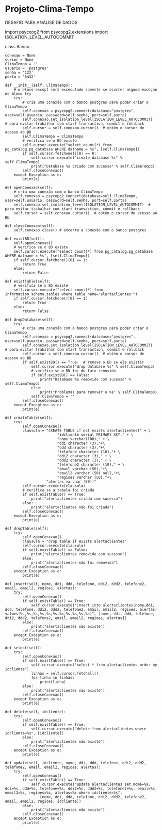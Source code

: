 # Projeto-Clima-Tempo
DESAFIO PARA ANÁLISE DE DADOS


import psycopg2
from psycopg2.extensions import ISOLATION_LEVEL_AUTOCOMMIT

class Banco:

    conexao = None
    cursor = None
    ClimaTempo = ''
    usuario = 'postgres'
    senha = '123'
    porta = '5432'

    def __init__(self, ClimaTempo):
        # o bloco except será excecutado somente se ocorrer alguma exceção no bloco try
        try:
            # cria uma conexão com o banco postgres para poder criar o ClimaTempo
            self.conexao = psycopg2.connect(database="postgres", user=self.usuario, password=self.senha, port=self.porta)
            self.conexao.set_isolation_level(ISOLATION_LEVEL_AUTOCOMMIT)  # para evitar trabalhar com start transaction, commit e rollback
            self.cursor = self.conexao.cursor()  # obtém o cursor de acesso ao BD
            self.ClimaTempo = ClimaTempo
            # verifica se o BD existe
            self.cursor.execute("select count(*) from pg_catalog.pg_database WHERE datname = %s", [self.ClimaTempo])
            if self.cursor.fetchone()[0] == 0:
                self.cursor.execute("create database %s" % self.ClimaTempo)
                print("Database %s criado com sucesso" % self.ClimaTempo)
            self.closeConexao()
        except Exception as e:
            print(e)

    def openConexao(self):
        # cria uma conexão com o banco ClimaTempo
        self.conexao = psycopg2.connect(database=self.ClimaTempo, user=self.usuario, password=self.senha, port=self.porta)
        self.conexao.set_isolation_level(ISOLATION_LEVEL_AUTOCOMMIT)  # para evitar trabalhar com start transaction, commit e rollback
        self.cursor = self.conexao.cursor()  # obtém o cursor de acesso ao BD

    def closeConexao(self):
        self.conexao.close() # encerra a conexão com o banco postgres

    def existBD(self):
        self.openConexao()
        # verifica se o BD existe
        self.cursor.execute("select count(*) from pg_catalog.pg_database WHERE datname = %s", [self.ClimaTempo])
        if self.cursor.fetchone()[0] == 1:
            return True
        else:
            return False

    def existTable(self):
        # verifica se o BD existe
        self.cursor.execute("select count(*) from information_schema.tables where table_name='alertaclientes'")
        if self.cursor.fetchone()[0] == 1:
            return True
        else:
            return False

    def dropDatabase(self):
        try:
            # cria uma conexão com o banco postgres para poder criar o ClimaTempo
            self.conexao = psycopg2.connect(database="postgres", user=self.usuario, password=self.senha, port=self.porta)
            self.conexao.set_isolation_level(ISOLATION_LEVEL_AUTOCOMMIT)  # para evitar trabalhar com start transaction, commit e rollback
            self.cursor = self.conexao.cursor()  # obtém o cursor de acesso ao BD
            if self.existBD() == True:  # remove o BD se ele existir
                self.cursor.execute("drop database %s" % self.ClimaTempo)
                # verifica se o BD foi de fato removido
                if self.existBD() == False:
                    print("Database %s removido com sucesso" % self.ClimaTempo)
                else:
                    print("Problemas para remover o %s" % self.ClimaTempo)
                self.ClimaTempo = ''
            self.closeConexao()
        except Exception as e:
            print(e)

    def createTable(self):
        try:
            self.openConexao()
            clausula = "CREATE TABLE if not exists alertaclientes(" + \
                            "idcliente serial PRIMARY KEY," + \
                            "nome varchar(100)," + \
                            "ddi character (3),"+\
                            "ddd character (3),"+\
                            "telefone character (10),"+ \
                            "ddi2 character (3)," + \
                            "ddd2 character (3)," + \
                            "telefone2 character (10)," + \
                            "email varchar (50),"+\
                            "email2 varchar (50) null,"+\
                            "regioes varchar (50),"+\
                       "alertas varchar (50))"
            self.cursor.execute(clausula)
            # verifica se a tabela foi criada
            if self.existTable() == True:
                print("alertaclientes criada com sucesso")
            else:
                print("alertaclientes não foi criada")
            self.closeConexao()
        except Exception as e:
            print(e)

    def dropTable(self):
        try:
            self.openConexao()
            clausula = "drop table if exists alertaclientes"
            self.cursor.execute(clausula)
            if self.existTable() == False:
                print("alertaclientes removida com sucesso")
            else:
                print("alertaclientes não foi removida")
            self.closeConexao()
        except Exception as e:
            print(e)

    def insert(self, nome, ddi, ddd, telefone, ddi2, ddd2, telefone2, email, email2, regioes, alertas):
        try:
            self.openConexao()
            if self.existTable() == True:
                self.cursor.execute("insert into alertaclientes(nome,ddi, ddd, telefone, ddi2, ddd2, telefone2, email, email2, regioes, alertas) values(%s,%s,%s,%s,%s,%s,%s,%s,%s,%s,%s)", [nome, ddi, ddd, telefone, ddi2, ddd2, telefone2, email, email2, regioes, alertas])
            else:
                print("alertaclientes não existe")
            self.closeConexao()
        except Exception as e:
            print(e)

    def select(self):
        try:
            self.openConexao()
            if self.existTable() == True:
                self.cursor.execute("select * from alertaclientes order by idcliente")
                linhas = self.cursor.fetchall()
                for linha in linhas:
                    print(linha)
            else:
                print("alertaclientes não existe")
            self.closeConexao()
        except Exception as e:
            print(e)

    def delete(self, idcliente):
        try:
            self.openConexao()
            if self.existTable() == True:
                self.cursor.execute("delete from alertaclientes where idcliente=%s", [idcliente])
            else:
                print("alertaclientes não existe")
            self.closeConexao()
        except Exception as e:
            print(e)

    def update(self, idcliente, nome, ddi, ddd, telefone, ddi2, ddd2, telefone2, email, email2, regioes, alertas):
        try:
            self.openConexao()
            if self.existTable() == True:
                self.cursor.execute("update alertaclientes set nome=%s, ddi=%s, ddd=%s, telefone=%s, ddi2=%s, ddd2=%s, telefone2=%s, email=%s, email2=%s, regioes=%s, alertas=%s where idcliente=%s",
                    [nome, ddi, ddd, telefone, ddi2, ddd2, telefone2, email, email2, regioes, idcliente])
            else:
                print("alertaclientes não existe")
            self.closeConexao()
        except Exception as e:
            print(e)

